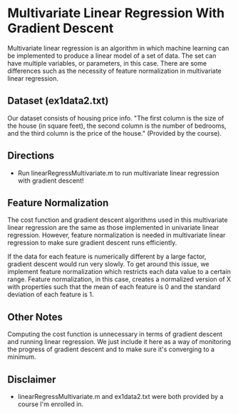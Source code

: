 # Multivariate Linear Regression With Gradient Descent
Multivariate linear regression is an algorithm in which machine learning can be implemented to produce a linear model of a set of data. The set can have multiple variables, or parameters, in this case. There are some differences such as the necessity of feature normalization in multivariate linear regression.

## Dataset (ex1data2.txt)
Our dataset consists of housing price info. "The first column is the size of the house (in square feet), the second column is the number of bedrooms, and the third column is the price of the house." (Provided by the course).

## Directions
* Run linearRegressMultivariate.m to run multivariate linear regression with gradient descent!

## Feature Normalization
The cost function and gradient descent algorithms used in this multivariate linear regression are the same as those implemented in univariate linear regression. However, feature normalization is needed in multivariate linear regression to make sure gradient descent runs efficiently. 

If the data for each feature is numerically different by a large factor, gradient descent would run very slowly. To get around this issue, we implement feature normalization which restricts each data value to a certain range. Feature normalization, in this case, creates a normalized version of X with properties such that the mean of each feature is 0 and the standard deviation of each feature is 1.

## Other Notes
Computing the cost function is unnecessary in terms of gradient descent and running linear regression. We just include it here as a way of monitoring the progress of gradient descent and to make sure it's converging to a minimum. 

## Disclaimer
* linearRegressMultivariate.m and ex1data2.txt were both provided by a course I'm enrolled in.
